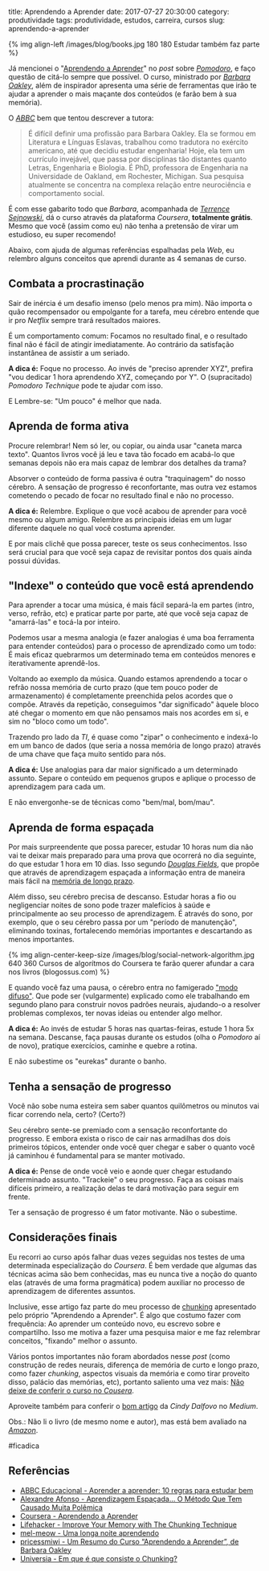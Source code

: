 title: Aprendendo a Aprender
date: 2017-07-27 20:30:00
category: produtividade
tags: produtividade, estudos, carreira, cursos
slug: aprendendo-a-aprender


{% img align-left /images/blog/books.jpg 180 180 Estudar também faz parte %}

Já mencionei o "[Aprendendo a Aprender](https://www.coursera.org/learn/aprender "Veja o curso em pt-BR")"
no *post* sobre [*Pomodoro*]({filename}pomodoro-ftw.md "Leia mais sobre Pomodoro"), e
faço questão de citá-lo sempre que possível. O curso, ministrado por
[*Barbara Oakley*](https://en.wikipedia.org/wiki/Barbara_Oakley "Conheça Barbara"),
além de inspirador apresenta uma série de ferramentas que irão te ajudar a aprender
o mais maçante dos conteúdos (e farão bem à sua memória).

<!-- PELICAN_END_SUMMARY -->

O [*ABBC*](http://www.abbc.org.br/cursos/artigo.asp?id=7 "Aprendendo a aprender - 10 regras para estudar bem")
bem que tentou descrever a tutora:

> É difícil definir uma profissão para Barbara Oakley. Ela se formou em Literatura
> e Línguas Eslavas, trabalhou como tradutora no exército americano, até que decidiu
> estudar engenharia! Hoje, ela tem um currículo invejável, que passa por disciplinas
> tão distantes quanto Letras, Engenharia e Biologia. É PhD, professora de Engenharia
> na Universidade de Oakland, em Rochester, Michigan. Sua pesquisa atualmente
> se concentra na complexa relação entre neurociência e comportamento social.

É com esse gabarito todo que *Barbara*, acompanhada de
[*Terrence Sejnowski*](https://en.wikipedia.org/wiki/Terry_Sejnowski "Conheça Terry"),
dá o curso através da plataforma *Coursera*, **totalmente grátis**.
Mesmo que você (assim como eu) não tenha a pretensão de virar um estudioso, eu super recomendo!

Abaixo, com ajuda de algumas referências espalhadas pela *Web*, eu relembro alguns
conceitos que aprendi durante as 4 semanas de curso.

## Combata a procrastinação

Sair de inércia é um desafio imenso (pelo menos pra mim). Não importa o quão
recompensador ou empolgante for a tarefa, meu cérebro entende que ir pro
*Netflix* sempre trará resultados maiores.

É um comportamento comum: Focamos no resultado final, e o resultado final não é
fácil de atingir imediatamente. Ao contrário da satisfação instantânea de assistir a um seriado.

**A dica é:** Foque no processo. Ao invés de "preciso aprender XYZ", prefira
"vou dedicar 1 hora aprendendo XYZ, começando por Y". O (supracitado)
*Pomodoro Technique* pode te ajudar com isso.

E Lembre-se: "Um pouco" é melhor que nada.

## Aprenda de forma ativa

Procure relembrar! Nem só ler, ou copiar, ou ainda usar "caneta marca texto".
Quantos livros você já leu e tava tão focado em acabá-lo que semanas depois não
era mais capaz de lembrar dos detalhes da trama?

Absorver o conteúdo de forma passiva é outra "traquinagem" do nosso cérebro.
A sensação de progresso é reconfortante, mas outra vez estamos cometendo o pecado
de focar no resultado final e não no processo.

**A dica é:** Relembre. Explique o que você acabou de aprender para você mesmo ou
algum amigo. Relembre as principais ideias em um lugar diferente daquele no qual você costuma aprender.

E por mais clichê que possa parecer, teste os seus conhecimentos. Isso será
crucial para que você seja capaz de revisitar pontos dos quais ainda possui dúvidas.

## "Indexe" o conteúdo que você está aprendendo

Para aprender a tocar uma música, é mais fácil separá-la em partes (intro, verso, refrão, etc)
e praticar parte por parte, até que você seja capaz de "amarrá-las" e tocá-la por inteiro.

Podemos usar a mesma analogia (e fazer analogias é uma boa ferramenta para entender conteúdos)
para o processo de aprendizado como um todo: É mais eficaz quebrarmos um
determinado tema em conteúdos menores e iterativamente aprendê-los.

Voltando ao exemplo da música. Quando estamos aprendendo a tocar o refrão
nossa memória de curto prazo (que tem pouco poder de armazenamento) é completamente
preenchida pelos acordes que o compõe. Através da repetição, conseguimos
"dar significado" àquele bloco até chegar o momento em que não pensamos
mais nos acordes em si, e sim no "bloco como um todo".

Trazendo pro lado da *TI*, é quase como "zipar" o conhecimento e indexá-lo em
um banco de dados (que seria a nossa memória de longo prazo) através de uma
chave que faça muito sentido para nós.

**A dica é:** Use analogias para dar maior significado a um determinado assunto.
Separe o conteúdo em pequenos grupos e aplique o processo de aprendizagem para cada um.

E não envergonhe-se de técnicas como "bem/mal, bom/mau".

## Aprenda de forma espaçada

Por mais surpreendente que possa parecer, estudar 10 horas num dia não vai te
deixar mais preparado para uma prova que ocorrerá no dia seguinte, do que
estudar 1 hora em 10 dias. Isso segundo [*Douglas Fields*](https://www.theguardian.com/education/2009/feb/13/gcses-teaching "A sixth of a GCSE in 60 minutes?"),
que propõe que através de aprendizagem espaçada a informação entra de maneira
mais fácil na [memória de longo prazo](https://drauziovarella.com.br/corpo-humano/memoria/ "Memória").

Além disso, seu cérebro precisa de descanso. Estudar horas a fio ou negligenciar
noites de sono pode trazer malefícios à saúde e principalmente ao seu
processo de aprendizagem. É através do sono, por exemplo, que o seu cérebro passa
por um "período de manutenção", eliminando toxinas, fortalecendo memórias importantes
e descartando as menos importantes.

{% img align-center-keep-size /images/blog/social-network-algorithm.jpg 640 360 Cursos de algorítmos do Coursera te farão querer afundar a cara nos livros (blogossus.com) %}

E quando você faz uma pausa, o cérebro entra no famigerado
["modo difuso"](https://pt.coursera.org/learn/aprender/lecture/IeefW/introducao-aos-modos-difuso-e-focado "Introdução aos Modos Difuso e Focado").
Que pode ser (vulgarmente) explicado como ele trabalhando em segundo plano para
construir novos padrões neurais, ajudando-o a resolver problemas complexos, ter
novas ideias ou entender algo melhor.

**A dica é:** Ao invés de estudar 5 horas nas quartas-feiras, estude 1 hora 5x na semana.
Descanse, faça pausas durante os estudos (olha o *Pomodoro* aí de novo),
pratique exercícios, caminhe e quebre a rotina.

E não subestime os "eurekas" durante o banho.

## Tenha a sensação de progresso

Você não sobe numa esteira sem saber quantos quilômetros ou minutos
vai ficar correndo nela, certo? (Certo?)

Seu cérebro sente-se premiado com a sensação reconfortante do progresso.
E embora exista o risco de cair nas armadilhas dos dois primeiros tópicos,
entender onde você quer chegar e saber o quanto você já caminhou é fundamental
para se manter motivado.

**A dica é:** Pense de onde você veio e aonde quer chegar estudando determinado
assunto. "Trackeie" o seu progresso. Faça as coisas mais difíceis primeiro, a realização
delas te dará motivação para seguir em frente.

Ter a sensação de progresso é um fator motivante. Não o subestime.

## Considerações finais

Eu recorri ao curso após falhar duas vezes seguidas nos testes de uma determinada
especialização do *Coursera*. É bem verdade que algumas das técnicas acima
são bem conhecidas, mas eu nunca tive a noção do quanto elas (através de uma
forma pragmática) podem auxiliar no processo de aprendizagem de diferentes assuntos.

Inclusive, esse artigo faz parte do meu processo de [chunking](http://noticias.universia.pt/ciencia-tecnologia/especial/2014/01/14/1074898/1/portugues-recebe-2-milhes-euros-investigar-mecanismos-memoria/consiste-chunking.html "Em que é que consiste o Chunking?")
apresentado pelo próprio "Aprendendo a Aprender". É algo que costumo fazer com
frequência: Ao aprender um conteúdo novo, eu escrevo sobre e compartilho. Isso
me motiva a fazer uma pesquisa maior e me faz relembrar conceitos, "fixando" melhor o assunto.

Vários pontos importantes não foram abordados nesse *post* (como construção de
redes neurais, diferença de memória de curto e longo prazo, como fazer *chunking*,
aspectos visuais da memória e como tirar proveito disso, palácio das memórias, etc),
portanto saliento uma vez mais: [Não deixe de conferir o curso no *Cousera*](https://pt.coursera.org/learn/aprender "Aprendendo a Aprender").

Aproveite também para conferir o [bom artigo](https://medium.com/@princessmiwi/um-resumo-do-curso-aprendendo-a-aprender-de-barbara-oakley-8d7253f51d21 "Um Resumo do Curso “Aprendendo a Aprender”, de Barbara Oakley") da *Cindy Dalfovo* no *Medium*.

Obs.: Não li o livro (de mesmo nome e autor), mas está bem avaliado na [*Amazon*](https://www.amazon.com.br/Aprendendo-Aprender-Matem%C3%A1tica-Ci%C3%AAncias-Qualquer/dp/8586622451 "Aprendendo a Aprender. Como Ter Sucesso em Matemática, Ciências e Qualquer Outra Matéria").

\#ficadica

## Referências

* [ABBC Educacional - Aprender a aprender: 10 regras para estudar bem](http://www.abbc.org.br/cursos/artigo.asp?id=7)
* [Alexandre Afonso - Aprendizagem Espaçada… O Método Que Tem Causado Muita Polêmica](https://medium.com/@eu.alexandre/aprendizagem-espa%C3%A7ada-o-m%C3%A9todo-que-tem-causado-muita-pol%C3%AAmica-a93bcea8c8f0)
* [Coursera - Aprendendo a Aprender](https://pt.coursera.org/learn/aprender)
* [Lifehacker - Improve Your Memory with The Chunking Technique](http://lifehacker.com/5946606/improve-your-memory-with-the-chunking-technique)
* [mel-meow - Uma longa noite aprendendo](http://mel-meow.com/uma-longa-noite-aprendendo/)
* [pricessmiwi - Um Resumo do Curso “Aprendendo a Aprender”, de Barbara Oakley](https://medium.com/@princessmiwi/um-resumo-do-curso-aprendendo-a-aprender-de-barbara-oakley-8d7253f51d21)
* [Universia - Em que é que consiste o Chunking?](http://noticias.universia.pt/ciencia-tecnologia/especial/2014/01/14/1074898/1/portugues-recebe-2-milhes-euros-investigar-mecanismos-memoria/consiste-chunking.html)
